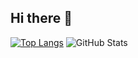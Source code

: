 ## Hi there 👋
[![Top Langs](https://github-readme-stats.vercel.app/api/top-langs/?username=yuejiaxinabc)]([https://github.com/anuraghazra/github-readme-stats](https://github.com/yuejiaxinabc/))
![GitHub Stats](https://github-readme-stats.vercel.app/api?username=yuejiaxinabc&show_icons=true&theme=tokyonight)
